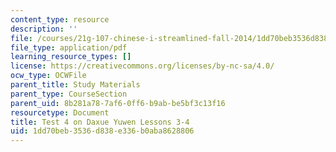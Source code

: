 ```yaml
---
content_type: resource
description: ''
file: /courses/21g-107-chinese-i-streamlined-fall-2014/1dd70beb3536d838e336b0aba8628806_MIT21G_107F14_Test_4.pdf
file_type: application/pdf
learning_resource_types: []
license: https://creativecommons.org/licenses/by-nc-sa/4.0/
ocw_type: OCWFile
parent_title: Study Materials
parent_type: CourseSection
parent_uid: 8b281a78-7af6-0ff6-b9ab-be5bf3c13f16
resourcetype: Document
title: Test 4 on Daxue Yuwen Lessons 3-4
uid: 1dd70beb-3536-d838-e336-b0aba8628806
---
```

